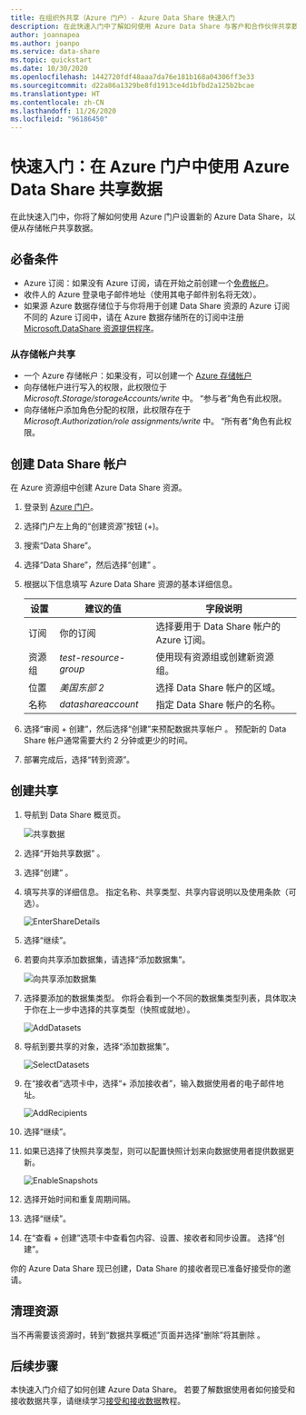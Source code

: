 ```yaml
---
title: 在组织外共享（Azure 门户）- Azure Data Share 快速入门
description: 在此快速入门中了解如何使用 Azure Data Share 与客户和合作伙伴共享数据。
author: joannapea
ms.author: joanpo
ms.service: data-share
ms.topic: quickstart
ms.date: 10/30/2020
ms.openlocfilehash: 1442720fdf48aaa7da76e181b168a04306ff3e33
ms.sourcegitcommit: d22a86a1329be8fd1913ce4d1bfbd2a125b2bcae
ms.translationtype: HT
ms.contentlocale: zh-CN
ms.lasthandoff: 11/26/2020
ms.locfileid: "96186450"
---
```

# <a name="quickstart-share-data-using-azure-data-share-in-the-azure-portal"></a>快速入门：在 Azure 门户中使用 Azure Data Share 共享数据

在此快速入门中，你将了解如何使用 Azure 门户设置新的 Azure Data Share，以便从存储帐户共享数据。

## <a name="prerequisites"></a>必备条件

* Azure 订阅：如果没有 Azure 订阅，请在开始之前创建一个[免费帐户](https://azure.microsoft.com/free/)。
* 收件人的 Azure 登录电子邮件地址（使用其电子邮件别名将无效）。
* 如果源 Azure 数据存储位于与你将用于创建 Data Share 资源的 Azure 订阅不同的 Azure 订阅中，请在 Azure 数据存储所在的订阅中注册 [Microsoft.DataShare 资源提供程序](concepts-roles-permissions.md#resource-provider-registration)。 

### <a name="share-from-a-storage-account"></a>从存储帐户共享

* 一个 Azure 存储帐户：如果没有，可以创建一个 [Azure 存储帐户](../storage/common/storage-account-create.md)
* 向存储帐户进行写入的权限，此权限位于 *Microsoft.Storage/storageAccounts/write* 中。 “参与者”角色有此权限。
* 向存储帐户添加角色分配的权限，此权限存在于 *Microsoft.Authorization/role assignments/write* 中。 “所有者”角色有此权限。 

## <a name="create-a-data-share-account"></a>创建 Data Share 帐户

在 Azure 资源组中创建 Azure Data Share 资源。

1. 登录到 [Azure 门户](https://portal.azure.com/)。

1. 选择门户左上角的“创建资源”按钮 (+)。

1. 搜索“Data Share”。

1. 选择“Data Share”，然后选择“创建” 。

1. 根据以下信息填写 Azure Data Share 资源的基本详细信息。 

   **设置** | **建议的值** | **字段说明**
   |---|---|---|
   | 订阅 | 你的订阅 | 选择要用于 Data Share 帐户的 Azure 订阅。|
   | 资源组 | *test-resource-group* | 使用现有资源组或创建新资源组。 |
   | 位置 | *美国东部 2* | 选择 Data Share 帐户的区域。
   | 名称 | *datashareaccount* | 指定 Data Share 帐户的名称。 |

1. 选择“审阅 + 创建”，然后选择“创建”来预配数据共享帐户 。 预配新的 Data Share 帐户通常需要大约 2 分钟或更少的时间。

1. 部署完成后，选择“转到资源”。

## <a name="create-a-share"></a>创建共享

1. 导航到 Data Share 概览页。

   ![共享数据](./media/share-receive-data.png "共享数据") 

1. 选择“开始共享数据”  。

1. 选择“创建”  。

1. 填写共享的详细信息。 指定名称、共享类型、共享内容说明以及使用条款（可选）。 

   ![EnterShareDetails](./media/enter-share-details.png "输入共享详细信息") 

1. 选择“继续”。

1. 若要向共享添加数据集，请选择“添加数据集”。 

   ![向共享添加数据集](./media/datasets.png "数据集")

1. 选择要添加的数据集类型。 你将会看到一个不同的数据集类型列表，具体取决于你在上一步中选择的共享类型（快照或就地）。 

   ![AddDatasets](./media/add-datasets.png "添加数据集")    

1. 导航到要共享的对象，选择“添加数据集”。 

   ![SelectDatasets](./media/select-datasets.png "选择数据集")    

1. 在“接收者”选项卡中，选择“+ 添加接收者”，输入数据使用者的电子邮件地址。

   ![AddRecipients](./media/add-recipient.png "添加收件人") 

1. 选择“继续”。

1. 如果已选择了快照共享类型，则可以配置快照计划来向数据使用者提供数据更新。 

   ![EnableSnapshots](./media/enable-snapshots.png "启用快照") 

1. 选择开始时间和重复周期间隔。 

1. 选择“继续”。

1. 在“查看 + 创建”选项卡中查看包内容、设置、接收者和同步设置。 选择“创建”。

你的 Azure Data Share 现已创建，Data Share 的接收者现已准备好接受你的邀请。

## <a name="clean-up-resources"></a>清理资源

当不再需要该资源时，转到“数据共享概述”页面并选择“删除”将其删除 。

## <a name="next-steps"></a>后续步骤

本快速入门介绍了如何创建 Azure Data Share。 若要了解数据使用者如何接受和接收数据共享，请继续学习[接受和接收数据](subscribe-to-data-share.md)教程。 
